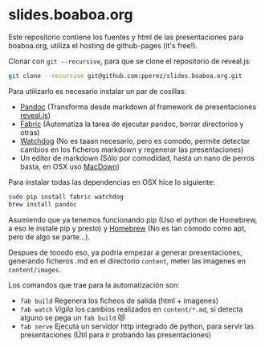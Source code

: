 slides.boaboa.org
=======

Este repositorio contiene los fuentes y html de las presentaciones para boaboa.org, utiliza el hosting de github-pages (it's free!).

Clonar con `git --recursive`, para que se clone el repositorio de reveal.js:

~~~bash
git clone --recursive git@github.com:pperez/slides.boaboa.org.git
~~~

Para utilizarlo es necesario instalar un par de cosillas:

- [Pandoc](http://johnmacfarlane.net/pandoc/) (Transforma desde markdown al framework de presentaciones [reveal.js](http://lab.hakim.se/reveal-js/#/))
- [Fabric](http://www.fabfile.org/) (Automatiza la tarea de ejecutar pandoc, borrar directorios y otras)
- [Watchdog](https://pypi.python.org/pypi/watchdog) (No es taaan necesario, pero es comodo, permite detectar cambios en los ficheros markdown y regenerar las presentaciones)
- Un editor de markdown (Sólo por comodidad, hasta un nano de perros basta, en OSX uso [MacDown](http://macdown.uranusjr.com/))


Para instalar todas las dependencias en OSX hice lo siguiente:

```bash
sudo pip install fabric watchdog
brew install pandoc
```

Asumiendo que ya tenemos funcionando pip (Uso el python de Homebrew, a eso le instale pip y presto) y [Homebrew](http://brew.sh/) (No es tan cómodo como apt, pero de algo se parte...).

Despues de tooodo eso, ya podría empezar a generar presentaciones, generando ficheros .md en el directorio `content`, meter las imagenes en `content/images`.

Los comandos que trae para la automatización son:

* `fab build` Regenera los ficheos de salida (html + imagenes)
* `fab watch` *Vigila* los cambios realizados en `content/*.md`, si detecta alguno se pega un `fab build` :heart_eyes_cat:
* `fab serve` Ejecuta un servidor http integrado de python, para servir las presentaciones (Útil para ir probando las presentaciones)
